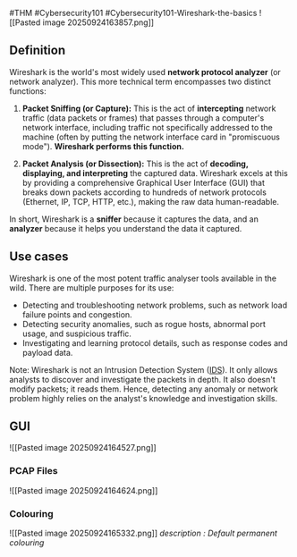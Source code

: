 #THM #Cybersecurity101 #Cybersecurity101-Wireshark-the-basics
![[Pasted image 20250924163857.png]]
## Definition
Wireshark is the world's most widely used **network protocol analyzer** (or network analyzer). This more technical term encompasses two distinct functions:

1. **Packet Sniffing (or Capture):** This is the act of **intercepting** network traffic (data packets or frames) that passes through a computer's network interface, including traffic not specifically addressed to the machine (often by putting the network interface card in "promiscuous mode"). **Wireshark performs this function.**
    
2. **Packet Analysis (or Dissection):** This is the act of **decoding, displaying, and interpreting** the captured data. Wireshark excels at this by providing a comprehensive Graphical User Interface (GUI) that breaks down packets according to hundreds of network protocols (Ethernet, IP, TCP, HTTP, etc.), making the raw data human-readable.
    

In short, Wireshark is a **sniffer** because it captures the data, and an **analyzer** because it helps you understand the data it captured.
## Use cases
Wireshark is one of the most potent traffic analyser tools available in the wild. There are multiple purposes for its use:  

- Detecting and troubleshooting network problems, such as network load failure points and congestion.
- Detecting security anomalies, such as rogue hosts, abnormal port usage, and suspicious traffic.
- Investigating and learning protocol details, such as response codes and payload data. 

Note: Wireshark is not an Intrusion Detection System ([IDS](obsidian://open?vault=Cyber-notes.git&file=Cybersecurity%20core%20skills%2Fdefinitions%2FIDS)). It only allows analysts to discover and investigate the packets in depth. It also doesn't modify packets; it reads them. Hence, detecting any anomaly or network problem highly relies on the analyst's knowledge and investigation skills.
## GUI
![[Pasted image 20250924164527.png]]
### PCAP Files
![[Pasted image 20250924164624.png]]
### Colouring

![[Pasted image 20250924165332.png]]
*description : Default permanent colouring*
